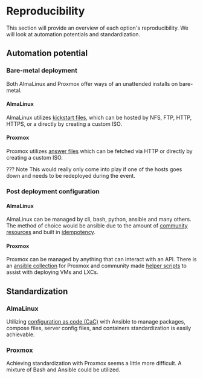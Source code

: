 # Reproducibility

This section will provide an overview of each option's reproducibility. We will look at automation potentials and standardization.

## Automation potential

### Bare-metal deployment

Both AlmaLinux and Proxmox offer ways of an unattended installs on bare-metal. 

#### AlmaLinux

AlmaLinux utilizes [kickstart files](https://docs.redhat.com/en/documentation/red_hat_enterprise_linux/9/html/automatically_installing_rhel/kickstart-commands-and-options-reference_rhel-installer), which can be hosted by NFS, FTP, HTTP, HTTPS, or a directly by creating a custom ISO.

#### Proxmox

Proxmox utilizes [answer files](https://pve.proxmox.com/wiki/Automated_Installation) which can be fetched via HTTP or directly by creating a custom ISO. 

??? Note
    This would really only come into play if one of the hosts goes down and needs to be redeployed during the event.

### Post deployment configuration

#### AlmaLinux

AlmaLinux can be managed by cli, bash, python, ansible and many others. The method of choice would be ansible due to the amount of [community resources](https://galaxy.ansible.com/ui/) and built in [idempotency](https://docs.ansible.com/ansible/latest/reference_appendices/glossary.html#term-Idempotency).

#### Proxmox

Proxmox can be managed by anything that can interact with an API. There is an [ansible collection](https://galaxy.ansible.com/ui/repo/published/community/proxmox/docs/) for Proxmox and community made [helper scripts](https://community-scripts.github.io/ProxmoxVE/scripts) to assist with deploying VMs and LXCs.

## Standardization

### AlmaLinux

Utilizing [configuration as code (CaC)](https://unyaml.com/blog/what-is-configuration-as-code#configuration-as-code-vs-infrastructure-as-code-iac-know-the-differences) with Ansible to manage packages, compose files, server config files, and containers standardization is easily achievable.


### Proxmox

Achieving standardization with Proxmox seems a little more difficult. A mixture of Bash and Ansible could be utilized.